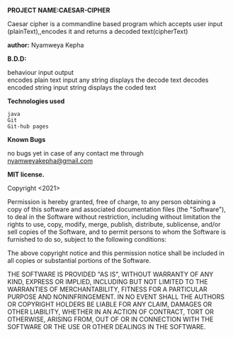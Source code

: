 **PROJECT NAME:CAESAR-CIPHER**

Caesar cipher is a commandline based program which accepts user input (plainText),,encodes it and returns a decoded text(cipherText)

**author:**
Nyamweya Kepha

**B.D.D:**

behaviour 	input 	output 	
encodes plain text 	input any string 		displays the decode text
decodes encoded string 	input string 	displays the coded text

**Technologies used**

    java
    Git
    Git-hub pages

**Known Bugs**

no bugs yet in case of any contact me through nyamweyakepha@gmail.com

**MIT license.**

Copyright <2021> <Nyamweya Kepha>

Permission is hereby granted, free of charge, to any person obtaining a copy of this software and associated documentation files (the "Software"), to deal in the Software without restriction, including without limitation the rights to use, copy, modify, merge, publish, distribute, sublicense, and/or sell copies of the Software, and to permit persons to whom the Software is furnished to do so, subject to the following conditions:

The above copyright notice and this permission notice shall be included in all copies or substantial portions of the Software.

THE SOFTWARE IS PROVIDED "AS IS", WITHOUT WARRANTY OF ANY KIND, EXPRESS OR IMPLIED, INCLUDING BUT NOT LIMITED TO THE WARRANTIES OF MERCHANTABILITY, FITNESS FOR A PARTICULAR PURPOSE AND NONINFRINGEMENT. IN NO EVENT SHALL THE AUTHORS OR COPYRIGHT HOLDERS BE LIABLE FOR ANY CLAIM, DAMAGES OR OTHER LIABILITY, WHETHER IN AN ACTION OF CONTRACT, TORT OR OTHERWISE, ARISING FROM, OUT OF OR IN CONNECTION WITH THE SOFTWARE OR THE USE OR OTHER DEALINGS IN THE SOFTWARE.


